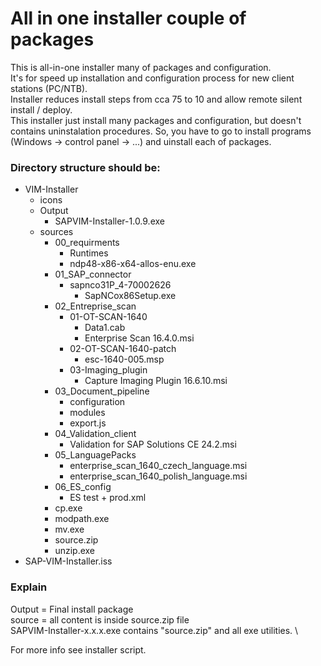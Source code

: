 # All in one installer couple of packages
This is all-in-one installer many of packages and configuration. \
It's for speed up installation and configuration process for new client stations (PC/NTB). \
Installer reduces install steps from cca 75 to 10 and allow remote silent install / deploy. \
This installer just install many packages and configuration, but doesn't contains uninstalation procedures. So, you have to go to install programs (Windows -> control panel -> ...) and uinstall each of packages.

### Directory structure should be:
* VIM-Installer
  * icons
  * Output
    * SAPVIM-Installer-1.0.9.exe
  * sources
    * 00_requirments
      * Runtimes
      * ndp48-x86-x64-allos-enu.exe
    * 01_SAP_connector
      * sapnco31P_4-70002626
        * SapNCox86Setup.exe
    * 02_Entreprise_scan
      * 01-OT-SCAN-1640
        * Data1.cab
        * Enterprise Scan 16.4.0.msi
      * 02-OT-SCAN-1640-patch
        * esc-1640-005.msp
      * 03-Imaging_plugin
        * Capture Imaging Plugin 16.6.10.msi
    * 03_Document_pipeline
      * configuration
      * modules
      * export.js
    * 04_Validation_client
      * Validation for SAP Solutions CE 24.2.msi
    * 05_LanguagePacks
      * enterprise_scan_1640_czech_language.msi
      * enterprise_scan_1640_polish_language.msi
    * 06_ES_config
      * ES test + prod.xml
    * cp.exe
    * modpath.exe
    * mv.exe
    * source.zip
    * unzip.exe
 * SAP-VIM-Installer.iss

### Explain
Output = Final install package \
source = all content is inside source.zip file \
SAPVIM-Installer-x.x.x.exe contains "source.zip" and all exe utilities.  \

For more info see installer script.

 
